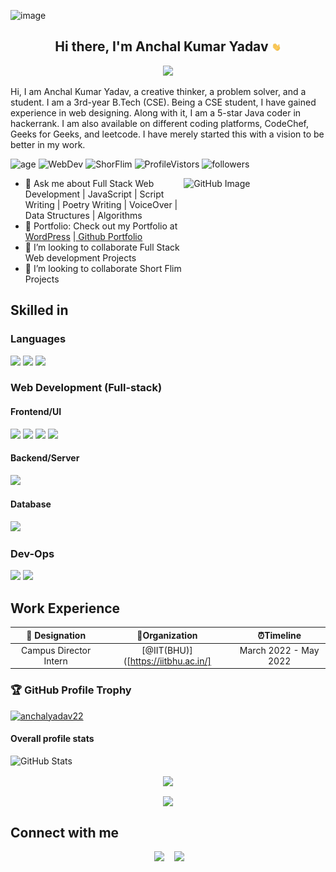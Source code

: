 
![image](https://user-images.githubusercontent.com/84653100/162626674-548b559e-869d-4f0d-87e5-8586726dda4b.png)

 <h2 align="center"> Hi there, I'm Anchal  Kumar Yadav <img src="https://raw.githubusercontent.com/ABSphreak/ABSphreak/master/gifs/Hi.gif" width="3%"></h2>  
<p align="center">
  <a href="https://github.com/DenverCoder1/readme-typing-svg"><img src="https://readme-typing-svg.herokuapp.com?font=Mitr&color=6633CCsize=24&center=true&vCenter=true&lines=+Full+Stack+web+developer;DSA+On+cpp+/+Java;"></a>
  
</p>

<p>
 
Hi, I am Anchal  Kumar Yadav, a creative thinker, a problem solver, and a student. I am a 3rd-year B.Tech (CSE). Being a CSE student, I have gained experience in web designing. Along with it, I am a 5-star Java coder in hackerrank. I am also available on different coding platforms,  CodeChef, Geeks for Geeks, and leetcode.  I have merely started this with a vision to be better in my work.
<!--
I am a strong believer in “Follow your passion”. Poetry being my passion has helped me be what I am today. I can proudly say that I am a poet who has performed numerous poetry seminars.
  
In case, you are wondering, what are my writeups are like. I’d advise you to take a glance at @KUCH_HASIN_SI_BAATIYEN on social media platforms such as <a href="https://www.instagram.com/kuch_hasin_si_baatiyen">Insta</a> / <a href="https://www.youtube.com/c/KUCHHASINSIBAATIYEN">YouTube</a>  / <a href="https://twitter.com/rahulkumar3108">Twitter</a>/<a href ="https://open.spotify.com/show/3mhpRvZT0BQzwQ8vmR6pnR">Spotify</a>/<a href="https://anchor.fm/kuch-hasin-si-baatiyen">Anchor</a> / <a href ="https://www.facebook.com/KUCHHASINSIBAATIYEN/">Fb page</a>.
  -->
</p>

![age](https://img.shields.io/badge/age-22-blue)
![WebDev](https://img.shields.io/badge/focus-FullStack-brightgreen)
![ShorFlim](https://img.shields.io/badge/focus-ScriptWriting-brightgreen)
![ProfileVistors](https://gpvc.arturio.dev/anchalyadav22)
![followers](https://img.shields.io/github/followers/anchalyadav22?style=social)


<img width="45%" height ="300px" align="right" alt="GitHub Image" src="https://user-images.githubusercontent.com/84653100/162628214-533bf29a-7aa7-462b-9a53-608f7ec363d7.png" />

<ul>
  <li> 💬 Ask me about Full Stack Web Development | JavaScript | Script Writing | Poetry Writing | VoiceOver  | Data Structures | Algorithms </li>
  <li>💼 Portfolio: Check out my Portfolio at <a href="https://kuchhasinsibaatiyen.wordpress.com/"><i class="fa fa-wordpress"></i>WordPress</a> |<a href="https://rahulkumar1404.github.io/kuch_hasin_si_baatiyen.github.io/"> Github Portfolio</a>  </li>
  <li>👯 I’m looking to collaborate Full Stack Web development Projects </li>
  <li>👯 I’m looking to collaborate Short Flim Projects </li>
</ul>

## Skilled in

### Languages

<div>
<img src="https://upload.wikimedia.org/wikipedia/commons/thumb/1/18/ISO_C%2B%2B_Logo.svg/1200px-ISO_C%2B%2B_Logo.svg.png" height="36">
<img src="https://github.com/Subhampreet/Subhampreet/blob/master/logos/JS.png" height="30">
<img src="https://user-images.githubusercontent.com/84653100/162629034-8d67bad6-8051-4478-a64f-1dafa49ab264.png" height="36">
</div>



### Web Development (Full-stack)

#### Frontend/UI

<div>
<img src="https://github.com/Subhampreet/Subhampreet/blob/master/logos/html.png" height="36">
<img src="https://github.com/Subhampreet/Subhampreet/blob/master/logos/css.png" height="36">
<img src="https://github.com/Subhampreet/Subhampreet/blob/master/logos/bootstrap.png?raw=true" height="36">
<img src="https://upload.wikimedia.org/wikipedia/commons/thumb/a/a7/React-icon.svg/1200px-React-icon.svg.png" height="36">
 
</div>

#### Backend/Server

<div>
<img src="https://upload.wikimedia.org/wikipedia/commons/thumb/2/27/PHP-logo.svg/1200px-PHP-logo.svg.png" height="42">
</div>


#### Database

<div>
<img src="https://raw.githubusercontent.com/soumyadip007/soumyadip007/master/img/db/mysql1.png" height="42">
</div>

### Dev-Ops

<div>
<img src="https://github.com/Subhampreet/Subhampreet/blob/master/logos/git.png?raw=true" height="40">
<img src="https://raw.githubusercontent.com/soumyadip007/soumyadip007/master/img/cloud/github.png" height="41">
</div>


## Work Experience

| 💼 Designation |  🏢Organization | ⏰Timeline  |
| :-: | :-: | :-: |
|  Campus Director Intern  | [@IIT(BHU)]([https://iitbhu.ac.in/] | March 2022 - May 2022 |





### 🏆 GitHub Profile Trophy

<p align="left"> <a href="https://github.com/ryo-ma/github-profile-trophy"><img src="https://github-profile-trophy.vercel.app/?username=anchalyadav22&theme=dracula" alt="anchalyadav22" /></a> </p>


#### Overall profile stats

![GitHub Stats](https://github-readme-stats.vercel.app/api?username=anchalyadav22&count_private=true&theme=merko&show_icons=true&hide=prs)

 <p align="center">
     <img align="center" src="https://activity-graph.herokuapp.com/graph?username=anchalyadav22"> 

   <p align="center">
    <img align="center" src="https://github-readme-streak-stats.herokuapp.com/?user=anchalyadav22&theme=dark">

## Connect with me

<p align="center">
<a href="https://www.linkedin.com/in/anchal-yadav-1bb38b169/><img height="45" src="https://raw.githubusercontent.com/soumyadip007/soumyadip007/master/img/social/l.png"></a>&nbsp;&nbsp;
<a href="https://twitter.com/Anchaly03673358"><img height="45" src="https://raw.githubusercontent.com/soumyadip007/soumyadip007/master/img/social/t.jpg"></a>
&nbsp;&nbsp;
  <a href="mailto:anchalyadav676@gmail.com"><img height="45" src="https://toppng.com/uploads/preview/mail-icon-logo-template-icono-de-gmail-11562954424h5fw2mradf.png"></a>&nbsp;&nbsp;
</p>
